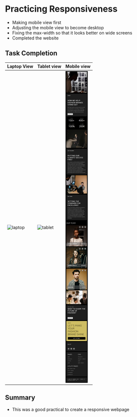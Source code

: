 # Practicing Responsiveness
- Making mobile view first
- Adjusting the mobile view to become desktop
- Fixing the max-width so that it looks better on wide screens
- Completed the website

## Task Completion
| Laptop View | Tablet view | Mobile view |
|-------------|-------------|-------------|
| ![laptop](./ss/Laptop.png)|  ![tablet](./ss/Tablet.png) |  ![mobile](./ss/Mobile.png)|

## Summary
- This was a good practical to create a responsive webpage
